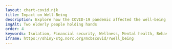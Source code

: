 ```yaml
---
layout: chart-covid.njk
title: Impact on Well-Being
description: Explore how the COVID-19 pandemic affected the well-being of Medicare beneficiaries.
imgAlt: Two elderly people holding hands
order: 4
keywords: Isolation, Financial security, Wellness, Mental health, Behavioral health, Emotional, Anxiety, Social support, Social support network, Chronic, Coronavirus, Sex, Gender, Age, Income, Race, Ethnicity, Language, English, Dual, Dual eligible, Smoking, Smoker, Tobacco, Immune system, Pandemic
iframe: https://shiny-stg.norc.org/mcbscovid/?well_being
---
```

